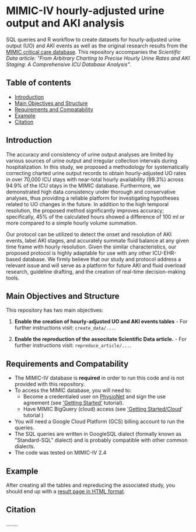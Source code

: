 # MIMIC-IV hourly-adjusted urine output and AKI analysis

SQL queries and R workflow to create datasets for hourly-adjusted urine output (UO) and AKI events as well as the original research results from the [MIMIC critical care database](https://mimic.mit.edu). 
This repository accompanies the *Scientific Data article: "From Arbitrary Charting to Precise Hourly Urine Rates and AKI Staging: A Comprehensive ICU Database Analysis"*.

## Table of contents

* [Introduction](#introduction)
* [Main Objectives and Structure](#main-objectives-and-structure)
* [Requirements and Compatability](#requirements-and-compatability)
* [Example](#example)
* [Citation](#citation)

## Introduction

The accuracy and consistency of urine output analyses are limited by various sources of urine output and irregular collection intervals during hospitalization. In this study, we proposed a methodology for systematically correcting charted urine output records to obtain hourly-adjusted UO rates in over 70,000 ICU stays with near-total hourly availability (99.3%) across 94.9% of the ICU stays in the MIMIC database. Furthermore, we demonstrated high data consistency under thorough and conservative analyses, thus providing a reliable platform for investigating hypotheses related to UO changes in the future. In addition to the high temporal resolution, the proposed method significantly improves accuracy; specifically, 45% of the calculated hours showed a difference of 100 ml or more compared to a simple hourly volume summation.

Our protocol can be utilized to detect the onset and resolution of AKI events, label AKI stages, and accurately summate fluid balance at any given time frame with hourly resolution. Given the similar characteristics, our proposed protocol is highly adaptable for use with any other ICU-EHR-based database. We firmly believe that our study and protocol address a relevant issue and will serve as a platform for future AKI and fluid overload research, guideline drafting, and the creation of real-time decision-making tools.

## Main Objectives and Structure

This repository has two main objectives:

1. **Enable the creation of hourly-adjusted UO and AKI events tables** - For further instructions visit: `create_data/...`.

2. **Enable the reproduction of the associtate Scientific Data article.** - For further instructions visit: `repreduce_article/...`.

## Requirements and Compatability

 - The MIMIC-IV database is **required** in order to run this code and is not provided with this repository. 
 - To access the MIMIC database, you will need to:
    - Become a credentialed user on [PhysioNet](https://physionet.org) and sign the use agreement (see ['Getting Started'](https://mimic.mit.edu/docs/gettingstarted/) tutorial).
    - Have MIMIC BigQuery (cloud) access (see ['Getting Started/Cloud](https://mimic.mit.edu/docs/gettingstarted/cloud/)' tutorial )
 - You will need a Google Cloud Platform (GCS) billing account to run the queries.
 - The SQL queries are written in GoogleSQL dialect (formally known as "Standard-SQL" dialect) and is probably compatible with other common dialects.
 - The code was tested on MIMIC-IV 2.4


## Example

After creating all the tables and repreducing the associated study, you should end up with a [result page in HTML format](https://defi.co.il/ariel/mimic/).

## Citation

........
